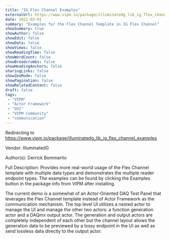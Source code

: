 ```yaml
---
title: "IG Flex Channel Examples"
externalUrl: https://www.vipm.io/package/illuminatedg_lib_ig_flex_channel_examples
date: 2022-03-01
summary: "Examples for the Flex Channel Template in IG Flex Channel"
showSummary: true
showAuthor: false
showEdit: false
showData: false
showViews: false
showReadingTime: false
showWordCount: false
showBreadcrumbs: false
showHeadingAnchors: false
sharingLinks: false
showZenMode: false
showPagination: false
showRelatedContent: false
draft: false
tags:
 - "VIPM"
 - "Actor Framework"
 - "GUI"
 - "VIPM Community"
 - "communication"
---
```


Redirecting to https://www.vipm.io/package/illuminatedg_lib_ig_flex_channel_examples

Vendor: IlluminatedG

Author(s): Derrick Bommarito
 
Full Description:
Provides more real-world usage of the Flex Channel template with multiple data types and demonstrates the multiple reader endpoint types. The examples can be found by clicking the Examples button in the package info from VIPM after installing.

The current demo is a somewhat of an Actor-Oriented DAQ Test Panel that leverages the Flex Channel template instead of Actor Framework as the communication mechanism. The top level UI utilizes a nested actor to manage the UI and manage the other two actors: a function generation actor and a DAQmx output actor. The generation and output actors are completely independent of each other but the channel layout allows the generation data to be previewed by a lossy endpoint in the UI as well as send lossless data directly to the output actor.